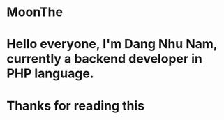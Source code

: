 # MoonThe
# Hello everyone, I'm Dang Nhu Nam, currently a backend developer in PHP language.
# Thanks for reading this
